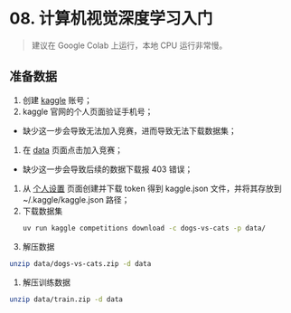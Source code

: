 # 08. 计算机视觉深度学习入门

> 建议在 Google Colab 上运行，本地 CPU 运行非常慢。

## 准备数据
1. 创建 [kaggle](https://www.kaggle.com/) 账号；
1. kaggle 官网的个人页面验证手机号；
  - 缺少这一步会导致无法加入竞赛，进而导致无法下载数据集；
1. 在 [data](https://www.kaggle.com/competitions/dogs-vs-cats/overview) 页面点击加入竞赛；
  - 缺少这一步会导致后续的数据下载报 403 错误；
1. 从 [个人设置](https://www.kaggle.com/settings) 页面创建并下载 token 得到 kaggle.json 文件，并将其存放到 ~/.kaggle/kaggle.json 路径；
1. 下载数据集
    ```bash
    uv run kaggle competitions download -c dogs-vs-cats -p data/
    ```
1. 解压数据
  ```bash
  unzip data/dogs-vs-cats.zip -d data
  ```
1. 解压训练数据
  ```bash
  unzip data/train.zip -d data
  ```
